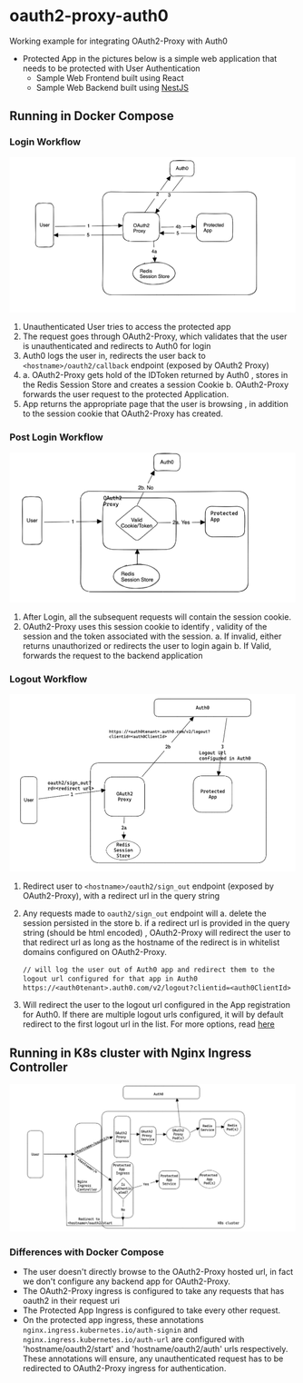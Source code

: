 # oauth2-proxy-auth0

Working example for integrating OAuth2-Proxy with Auth0

- Protected App in the pictures below is a simple web application that needs to be protected with User Authentication
  - Sample Web Frontend built using React
  - Sample Web Backend built using [NestJS](https://docs.nestjs.com/)

## Running in Docker Compose

### Login Workflow

![Login Workflow](./images/login_workflow.png)

1. Unauthenticated User tries to access the protected app
2. The request goes through OAuth2-Proxy, which validates that the user is unauthenticated and redirects to Auth0 for login
3. Auth0 logs the user in, redirects the user back to `<hostname>/oauth2/callback` endpoint (exposed by OAuth2 Proxy)
4.
    a. OAuth2-Proxy gets hold of the IDToken returned by Auth0 , stores in the Redis Session Store and creates a session Cookie
    b. OAuth2-Proxy forwards the user request to the protected Application.
5. App returns the appropriate page that the user is browsing , in addition to the session cookie that OAuth2-Proxy has created.

### Post Login Workflow

![Post Login Workflow](./images/post_login_workflow.png)

1. After Login, all the subsequent requests will contain the session cookie.
2. OAuth2-Proxy uses this session cookie to identify , validity of the session and the token associated with the session.
    a. If invalid, either returns unauthorized or redirects the user to login again
    b. If Valid, forwards the request to the backend application

### Logout Workflow

![Logout Workflow](./images/logout_workflow.png)

1. Redirect user to `<hostname>/oauth2/sign_out` endpoint (exposed by OAuth2-Proxy), with a redirect url in the query string
2. Any requests made to `oauth2/sign_out` endpoint will
    a. delete the session persisted in the store
    b. if a redirect url is provided in the query string (should be html encoded) , OAuth2-Proxy will redirect the user to that redirect url as long as the hostname of the redirect is in whitelist domains configured on OAuth2-Proxy.

    ```
    // will log the user out of Auth0 app and redirect them to the logout url configured for that app in Auth0
    https://<auth0tenant>.auth0.com/v2/logout?clientid=<auth0ClientId>     
    ```
3. Will redirect the user to the logout url configured in the App registration for Auth0. If there are multiple logout urls configured, it will by default redirect to the first logout url in the list. For more options, read [here](https://auth0.com/docs/authenticate/login/logout/log-users-out-of-auth0)


## Running in K8s cluster with Nginx Ingress Controller

![K8s Cluster Host](./images/k8s_cluster_nginx.png)

### Differences with Docker Compose

- The user doesn't directly browse to the OAuth2-Proxy hosted url, in fact we don't configure any backend app for OAuth2-Proxy.
- The OAuth2-Proxy ingress is configured to take any requests that has oauth2 in their request uri
- The Protected App Ingress is configured to take every other request.
- On the protected app ingress, these annotations `nginx.ingress.kubernetes.io/auth-signin` and `nginx.ingress.kubernetes.io/auth-url` are configured with 'hostname/oauth2/start' and 'hostname/oauth2/auth' urls respectively. These annotations will ensure, any unauthenticated request has to be redirected to OAuth2-Proxy ingress for authentication.